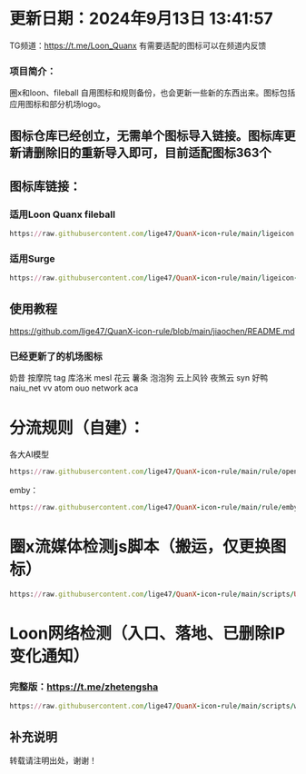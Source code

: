 # 更新日期：2024年9月13日 13:41:57
TG频道：https://t.me/Loon_Quanx   有需要适配的图标可以在频道内反馈
### 项目简介：
圈x和loon、fileball 自用图标和规则备份，也会更新一些新的东西出来。图标包括应用图标和部分机场logo。  
## 图标仓库已经创立，无需单个图标导入链接。图标库更新请删除旧的重新导入即可，目前适配图标363个  
## 图标库链接：
### 适用Loon Quanx fileball
```ruby
https://raw.githubusercontent.com/lige47/QuanX-icon-rule/main/ligeicon.json
```
### 适用Surge
```ruby
https://raw.githubusercontent.com/lige47/QuanX-icon-rule/main/ligeicon-surge.json
```
## 使用教程
https://github.com/lige47/QuanX-icon-rule/blob/main/jiaochen/README.md
### 已经更新了的机场图标
奶昔 按摩院 tag 库洛米 mesl 花云 薯条 泡泡狗 云上风铃 夜煞云  syn 好鸭 naiu_net vv atom  ouo network  aca 
# 分流规则（自建）： 
各大AI模型
```ruby
https://raw.githubusercontent.com/lige47/QuanX-icon-rule/main/rule/openai.list
```
emby：  
```ruby
https://raw.githubusercontent.com/lige47/QuanX-icon-rule/main/rule/embytest.list
```  
# 圈x流媒体检测js脚本（搬运，仅更换图标）  
```ruby 
https://raw.githubusercontent.com/lige47/QuanX-icon-rule/main/scripts/UI-Action.json
```
# Loon网络检测（入口、落地、已删除IP变化通知） 
### 完整版：https://t.me/zhetengsha
```ruby 
https://raw.githubusercontent.com/lige47/QuanX-icon-rule/main/scripts/wangluoxinxi.plugin
```
## 补充说明
转载请注明出处，谢谢！
